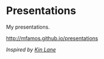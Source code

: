 Presentations
=============

My presentations.

http://mfamos.github.io/presentations

<i>Inspired by [Kin Lane](http://kinlane.github.io/talks/)</i>
